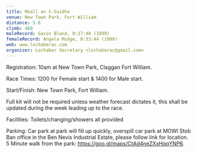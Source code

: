 ```yaml
---
title: Meall an t-Suidhe
venue: New Town Park, Fort William
distance: 5.6
climb: 460
maleRecord: Gavin Bland, 0:27:48 (1999)
femaleRecord: Angela Mudge, 0:33:44 (1999)
web: www.lochaberac.com
organiser: Lochaber Secretary <lochaberac@gmail.com>
---
```


Registration: 10am at New Town Park, Claggan Fort William.

Race Times: 1200 for Female start & 1400 for Male start.

Start/Finish: New Town Park, Fort William.

Full kit will not be required unless weather forecast dictates it,
this shall be updated during the week leading up to the race.

Facilities: Toilets/changing/showers all provided 

Parking: Car park at park will fill up quickly, overspill car park at
MOWI Stob Ban office in the Ben Nevis Industrial Estate, please follow
link for location. 5 Minute walk from the park: https://goo.gl/maps/CtAd4neZXxHqqYNP6.
